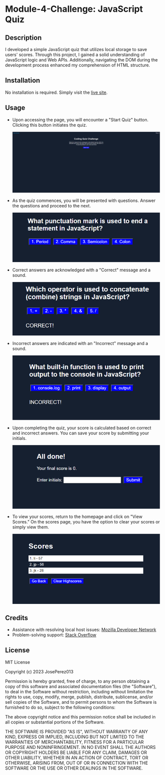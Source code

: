 # Module-4-Challenge: JavaScript Quiz

## Description

I developed a simple JavaScript quiz that utilizes local storage to save users' scores. Through this project, I gained a solid understanding of JavaScript logic and Web APIs. Additionally, navigating the DOM during the development process enhanced my comprehension of HTML structure.

## Installation

No installation is required. Simply visit the [live site]().

## Usage

- Upon accessing the page, you will encounter a "Start Quiz" button. Clicking this button initiates the quiz.

   ![Homepage](./assets/images/homePage.png)

- As the quiz commences, you will be presented with questions. Answer the questions and proceed to the next.

   ![Question](./assets/images/questions.png)

- Correct answers are acknowledged with a "Correct" message and a sound.

   ![Correct Answer](./assets/images/right.png)

- Incorrect answers are indicated with an "Incorrect" message and a sound.

   ![Incorrect Answer](./assets/images/wrong.png)

- Upon completing the quiz, your score is calculated based on correct and incorrect answers. You can save your score by submitting your initials.

   ![Finished Test](./assets/images/subInits.png)

- To view your scores, return to the homepage and click on "View Scores." On the scores page, you have the option to clear your scores or simply view them.

   ![Scores](./assets/images/scores.png)

## Credits

- Assistance with resolving local host issues: [Mozilla Developer Network](https://developer.mozilla.org/en-US/docs/Web/API/Window/localStorage)
- Problem-solving support: [Stack Overflow](https://stackoverflow.com/)

## License

MIT License

Copyright (c) 2023 JosePerez013

Permission is hereby granted, free of charge, to any person obtaining a copy of this software and associated documentation files (the "Software"), to deal in the Software without restriction, including without limitation the rights to use, copy, modify, merge, publish, distribute, sublicense, and/or sell copies of the Software, and to permit persons to whom the Software is furnished to do so, subject to the following conditions:

The above copyright notice and this permission notice shall be included in all copies or substantial portions of the Software.

THE SOFTWARE IS PROVIDED "AS IS", WITHOUT WARRANTY OF ANY KIND, EXPRESS OR IMPLIED, INCLUDING BUT NOT LIMITED TO THE WARRANTIES OF MERCHANTABILITY, FITNESS FOR A PARTICULAR PURPOSE AND NONINFRINGEMENT. IN NO EVENT SHALL THE AUTHORS OR COPYRIGHT HOLDERS BE LIABLE FOR ANY CLAIM, DAMAGES OR OTHER LIABILITY, WHETHER IN AN ACTION OF CONTRACT, TORT OR OTHERWISE, ARISING FROM, OUT OF OR IN CONNECTION WITH THE SOFTWARE OR THE USE OR OTHER DEALINGS IN THE SOFTWARE.